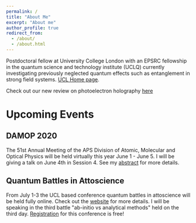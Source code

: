 ```yaml
---
permalink: /
title: "About Me"
excerpt: "About me"
author_profile: true
redirect_from:
  - /about/
  - /about.html
---
```


Postdoctoral fellow at University College London with an EPSRC fellowship in the quantum science and technology institute (UCLQ) currently investigating previously neglected quantum effects such as entanglement in strong field systems. [UCL Home page](https://iris.ucl.ac.uk/iris/browse/profile?upi=ASAMA74).

Check out our new review on photoelectron holography [here](https://iopscience.iop.org/article/10.1088/1361-6633/ab5c91)


Upcoming Events
=================

DAMOP 2020
------------------------------
The 51st Annual Meeting of the APS Division of Atomic, Molecular and Optical Physics
will be held virtually this year June 1 - June 5. I will be giving a talk on June 4th
in Session 4. See my [abstract](http://meetings.aps.org/Meeting/DAMOP20/Session/N04.6)
for more details.

Quantum Battles in Attoscience
------------------------------
From July 1-3 the UCL based conference quantum battles in attoscience will be held fully online. Check out the [website](https://www.quantumbattles.com/)
for more details. I will be speaking in the third battle "ab-initio vs analytical methods" held on the third day. [Registration](https://www.quantumbattles.com/registration1.html)
 for this conference is free!
